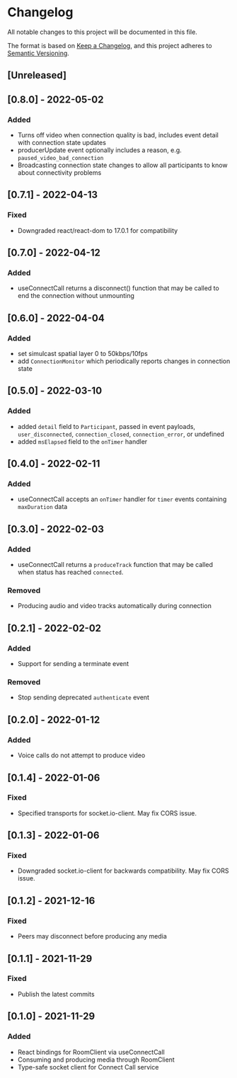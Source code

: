 # Changelog

All notable changes to this project will be documented in this file.

The format is based on [Keep a Changelog](https://keepachangelog.com/en/1.0.0/),
and this project adheres to [Semantic Versioning](https://semver.org/spec/v2.0.0.html).

## [Unreleased]

## [0.8.0] - 2022-05-02

### Added

- Turns off video when connection quality is bad, includes event detail with connection state updates
- producerUpdate event optionally includes a reason, e.g. `paused_video_bad_connection`
- Broadcasting connection state changes to allow all participants to know about connectivity problems

## [0.7.1] - 2022-04-13

### Fixed

- Downgraded react/react-dom to 17.0.1 for compatibility

## [0.7.0] - 2022-04-12

### Added

- useConnectCall returns a disconnect() function that may be called to end the connection without unmounting

## [0.6.0] - 2022-04-04

### Added

- set simulcast spatial layer 0 to 50kbps/10fps
- add `ConnectionMonitor` which periodically reports changes in connection state

## [0.5.0] - 2022-03-10

### Added

- added `detail` field to `Participant`, passed in event payloads, `user_disconnected`, `connection_closed`, `connection_error`, or undefined
- added `msElapsed` field to the `onTimer` handler

## [0.4.0] - 2022-02-11

### Added

- useConnectCall accepts an `onTimer` handler for `timer` events containing `maxDuration` data

## [0.3.0] - 2022-02-03

### Added

- useConnectCall returns a `produceTrack` function that may be called when status has reached `connected`.

### Removed

- Producing audio and video tracks automatically during connection

## [0.2.1] - 2022-02-02

### Added

- Support for sending a terminate event

### Removed

- Stop sending deprecated `authenticate` event

## [0.2.0] - 2022-01-12

### Added

- Voice calls do not attempt to produce video

## [0.1.4] - 2022-01-06

### Fixed

- Specified transports for socket.io-client. May fix CORS issue.

## [0.1.3] - 2022-01-06

### Fixed

- Downgraded socket.io-client for backwards compatibility. May fix CORS issue.

## [0.1.2] - 2021-12-16

### Fixed

- Peers may disconnect before producing any media

## [0.1.1] - 2021-11-29

### Fixed

- Publish the latest commits

## [0.1.0] - 2021-11-29

### Added

- React bindings for RoomClient via useConnectCall
- Consuming and producing media through RoomClient
- Type-safe socket client for Connect Call service
